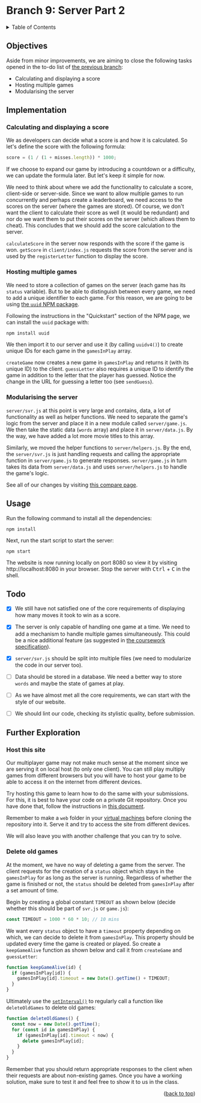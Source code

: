 <div id="top"></div>

<!-- BRANCH TITLE -->

# Branch 9: Server Part 2

<!-- TABLE OF CONTENTS -->
<details>
  <summary>Table of Contents</summary>
  <ol>
    <li><a href="#objectives">Objectives</a></li>
    <li><a href="#implementation">Implementation</a>
    <li><a href="#usage">Usage</a></li>
    <li><a href="#todo">Todo</a></li>
    <li><a href="#further-exploration">Further Exploration</a></li>
  </ol>
</details>

## Objectives

Aside from minor improvements, we are aiming to close the following tasks opened in the to-do list of [the previous branch](https://github.com/portsoc/hangman-in-branches/tree/8):

- Calculating and displaying a score
- Hosting multiple games
- Modularising the server

## Implementation

### Calculating and displaying a score

We as developers can decide what a score is and how it is calculated.
So let's define the score with the following formula:

```js
score = (1 / (1 + misses.length)) * 1000;
```

If we choose to expand our game by introducing a countdown or a difficulty, we can update the formula later.
But let's keep it simple for now.

We need to think about where we add the functionality to calculate a score, client-side or server-side.
Since we want to allow multiple games to run concurrently and perhaps create a leaderboard, we need access to the scores on the server (where the games are stored).
Of course, we don't want the client to calculate their score as well (it would be redundant) and nor do we want them to put their scores on the server (which allows them to cheat).
This concludes that we should add the score calculation to the server.

`calculateScore` in the server now responds with the score if the game is won.
`getScore` in `client/index.js` requests the score from the server and is used by the `registerLetter` function to display the score.

### Hosting multiple games

We need to store a collection of games on the server (each game has its `status` variable).
But to be able to distinguish between every game, we need to add a unique identifier to each game.
For this reason, we are going to be using [the `uuid` NPM package](https://www.npmjs.com/package/uuid).

Following the instructions in the "Quickstart" section of the NPM page, we can install the `uuid` package with:

```bash
npm install uuid
```

We then import it to our server and use it (by calling `uuidv4()`) to create unique IDs for each game in the `gamesInPlay` array.

`createGame` now creates a new game in `gamesInPlay` and returns it (with its unique ID) to the client.
`guessLetter` also requires a unique ID to identify the game in addition to the letter that the player has guessed.
Notice the change in the URL for guessing a letter too (see `sendGuess`).

### Modularising the server

`server/svr.js` at this point is very large and contains, data, a lot of functionality as well as helper functions.
We need to separate the game's logic from the server and place it in a new module called `server/game.js`.
We then take the static data (`words` array) and place it in `server/data.js`.
By the way, we have added a lot more movie titles to this array.

Similarly, we moved the helper functions to `server/helpers.js`.
By the end, the `server/svr.js` is just handling requests and calling the appropriate function in `server/game.js` to generate responses.
`server/game.js` in turn takes its data from `server/data.js` and uses `server/helpers.js` to handle the game's logic.

See all of our changes by visiting [this compare page](https://github.com/portsoc/hangman-in-branches/compare/8...9?diff=split).

## Usage

Run the following command to install all the dependencies:

```
npm install
```

Next, run the start script to start the server:

```
npm start
```

The website is now running locally on port 8080 so view it by visiting http://localhost:8080 in your browser.
Stop the server with <kbd>Ctrl</kbd> + <kbd>C</kbd> in the shell.

## Todo

- [x] We still have not satisfied one of the core requirements of displaying how many moves it took to win as a score.

- [x] The server is only capable of handling one game at a time. We need to add a mechanism to handle multiple games simultaneously. This could be a nice additional feature (as suggested in [the coursework specification](https://docs.google.com/document/d/1cF3u2ldutHaBAzFOEsnVwfKrnPTylOrn-hAGFSDWca8/edit)).

- [x] `server/svr.js` should be split into multiple files (we need to modularize the code in our server too).

- [ ] Data should be stored in a database. We need a better way to store `words` and maybe the state of games at play.

- [ ] As we have almost met all the core requirements, we can start with the style of our website.

- [ ] We should lint our code, checking its stylistic quality, before submission.

## Further Exploration

### Host this site

Our multiplayer game may not make much sense at the moment since we are serving it on local host (to only one client).
You can still play multiply games from different browsers but you will have to host your game to be able to access it on the internet from different devices.

Try hosting this game to learn how to do the same with your submissions.
For this, it is best to have your code on a private Git repository.
Once you have done that, follow the instructions in [this document](https://docs.google.com/document/d/1zqvC5jOoXQlXggKZkEC025H-N6k7HxdTHpsy0Iylt0c/edit?usp=sharing).

Remember to make a `web` folder in your [virtual machines](https://uop-1-server-per-student-devel.appspot.com/) before cloning the repository into it.
Serve it and try to access the site from different devices.

We will also leave you with another challenge that you can try to solve.

### Delete old games

At the moment, we have no way of deleting a game from the server.
The client requests for the creation of a `status` object which stays in the `gamesInPlay` for as long as the server is running.
Regardless of whether the game is finished or not, the `status` should be deleted from `gamesInPlay` after a set amount of time.

Begin by creating a global constant `TIMEOUT` as shown below (decide whether this should be part of `svr.js` or `game.js`):

```js
const TIMEOUT = 1000 * 60 * 10; // 10 mins
```

We want every `status` object to have a `timeout` property depending on which, we can decide to delete it from `gamesInPlay`.
This property should be updated every time the game is created or played.
So create a `keepGameAlive` function as shown below and call it from `createGame` and `guessLetter`:

```js
function keepGameAlive(id) {
  if (gamesInPlay[id]) {
    gamesInPlay[id].timeout = new Date().getTime() + TIMEOUT;
  }
}
```

Ultimately use the [`setInterval()`](https://developer.mozilla.org/en-US/docs/Web/API/setInterval) to regularly call a function like `deleteOldGames` to delete old games:

```js
function deleteOldGames() {
  const now = new Date().getTime();
  for (const id in gamesInPlay) {
    if (gamesInPlay[id].timeout < now) {
      delete gamesInPlay[id];
    }
  }
}
```

Remember that you should return appropriate responses to the client when their requests are about non-existing games.
Once you have a working solution, make sure to test it and feel free to show it to us in the class.

<p align="right">(<a href="#top">back to top</a>)</p>


